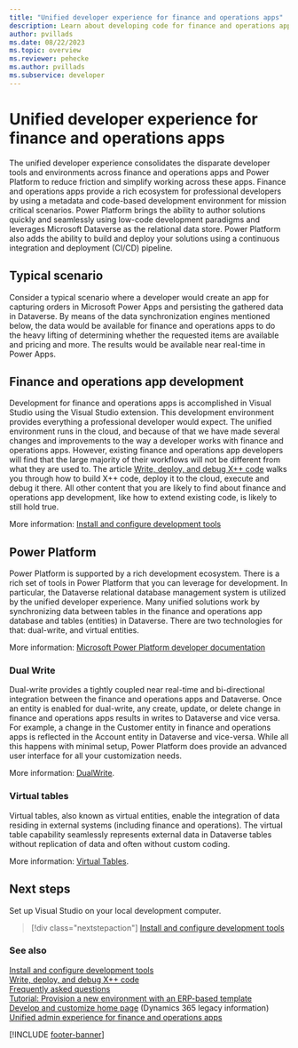 ```yaml
---
title: "Unified developer experience for finance and operations apps"
description: Learn about developing code for finance and operations apps using the new Power Platform unified developer experience.
author: pvillads
ms.date: 08/22/2023
ms.topic: overview
ms.reviewer: pehecke
ms.author: pvillads
ms.subservice: developer
---
```


# Unified developer experience for finance and operations apps

The unified developer experience consolidates the disparate developer tools and environments across finance and operations apps and Power Platform to reduce friction and simplify working across these apps. Finance and operations apps provide a rich ecosystem for professional developers by using a metadata and code-based development environment for mission critical scenarios. Power Platform brings the ability to author solutions quickly and seamlessly using low-code development paradigms and leverages Microsoft Dataverse as the relational data store. Power Platform also adds the ability to build and deploy your solutions using a continuous integration and deployment (CI/CD) pipeline.

## Typical scenario

Consider a typical scenario where a developer would create an app for capturing orders in Microsoft Power Apps and persisting the gathered data in Dataverse. By means of the data synchronization engines mentioned below, the data would be available for finance and operations apps to do the heavy lifting of determining whether the requested items are available and pricing and more. The results would be available near real-time in Power Apps.

## Finance and operations app development

Development for finance and operations apps is accomplished in Visual Studio using the Visual Studio extension. This development environment provides everything a professional developer would expect. The unified environment runs in the cloud, and because of that we have made several changes and improvements to the way a developer works with finance and operations apps. However, existing finance and operations app developers will find that the large majority of their workflows will not be different from what they are used to. The article [Write, deploy, and debug X++ code](finance-operations-debug.md) walks you through how to build X++ code, deploy it to the cloud, execute and debug it there. All other content that you are likely to find about finance and operations app development, like how to extend existing code, is likely to still hold true.

More information: [Install and configure development tools](finance-operations-install-config-tools.md)

## Power Platform

Power Platform is supported by a rich development ecosystem. There is a rich set of tools in Power Platform that you can leverage for development. In particular, the Dataverse relational database management system is utilized by the unified developer experience. Many unified solutions work by synchronizing data between tables in the finance and operations app database and tables (entities) in Dataverse. There are two technologies for that: dual-write, and virtual entities.

More information: [Microsoft Power Platform developer documentation](../index.yml)

### Dual Write

Dual-write provides a tightly coupled near real-time and bi-directional integration between the finance and operations apps and Dataverse. Once an entity is enabled for dual-write, any create, update, or delete change in finance and operations apps results in writes to Dataverse and vice versa. For example, a change in the Customer entity in finance and operations apps is reflected in the Account entity in Dataverse and vice-versa. While all this happens with minimal setup, Power Platform does provide an advanced user interface for all your customization needs.

More information: [DualWrite](https://powerapps.microsoft.com/blog/announcing-dual-write-preview).

### Virtual tables

Virtual tables, also known as virtual entities, enable the integration of data residing in external systems (including finance and operations). The virtual table capability seamlessly represents external data in Dataverse tables without replication of data and often without custom coding.

More information: [Virtual Tables](/power-apps/developer/data-platform/virtual-entities/get-started-ve).

## Next steps

Set up Visual Studio on your local development computer.

> [!div class="nextstepaction"]
> [Install and configure development tools](finance-operations-install-config-tools.md)

### See also

[Install and configure development tools](finance-operations-install-config-tools.md)  
[Write, deploy, and debug X++ code](finance-operations-debug.md)  
[Frequently asked questions](finance-operations-faq.md)  
[Tutorial: Provision a new environment with an ERP-based template](../../admin/unified-experience/tutorial-deploy-new-environment-with-ERP-template.md)  
[Develop and customize home page](/dynamics365/fin-ops-core/dev-itpro/dev-tools/developer-home-page) (Dynamics 365 legacy information)  
[Unified admin experience for finance and operations apps](../../admin/unified-experience/finance-operations-apps-overview.md)

[!INCLUDE [footer-banner](../../includes/footer-banner.md)]
